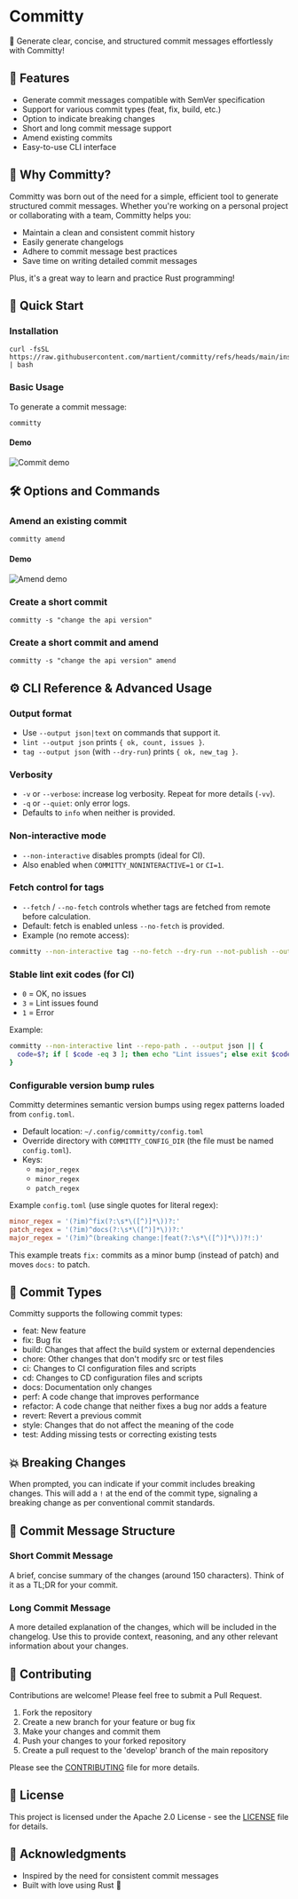 # Committy

🚀 Generate clear, concise, and structured commit messages effortlessly with Committy!

## 🌟 Features

- Generate commit messages compatible with SemVer specification
- Support for various commit types (feat, fix, build, etc.)
- Option to indicate breaking changes
- Short and long commit message support
- Amend existing commits
- Easy-to-use CLI interface

## 🤔 Why Committy?

Committy was born out of the need for a simple, efficient tool to generate structured commit messages. Whether you're working on a personal project or collaborating with a team, Committy helps you:

- Maintain a clean and consistent commit history
- Easily generate changelogs
- Adhere to commit message best practices
- Save time on writing detailed commit messages

Plus, it's a great way to learn and practice Rust programming!

## 🚀 Quick Start

### Installation

```
curl -fsSL https://raw.githubusercontent.com/martient/committy/refs/heads/main/install.sh | bash
```

### Basic Usage

To generate a commit message:

```shell
committy
```

#### Demo

![Commit demo](docs/public/demos/commit.gif)

## 🛠 Options and Commands

### Amend an existing commit

```shell
committy amend
```

#### Demo

![Amend demo](docs/public/demos/amend.gif)

### Create a short commit

```shell
committy -s "change the api version"
```

### Create a short commit and amend

```shell
committy -s "change the api version" amend
```

## ⚙️ CLI Reference & Advanced Usage

### Output format

- Use `--output json|text` on commands that support it.
- `lint --output json` prints `{ ok, count, issues }`.
- `tag --output json` (with `--dry-run`) prints `{ ok, new_tag }`.

### Verbosity

- `-v` or `--verbose`: increase log verbosity. Repeat for more details (`-vv`).
- `-q` or `--quiet`: only error logs.
- Defaults to `info` when neither is provided.

### Non-interactive mode

- `--non-interactive` disables prompts (ideal for CI).
- Also enabled when `COMMITTY_NONINTERACTIVE=1` or `CI=1`.

### Fetch control for tags

- `--fetch` / `--no-fetch` controls whether tags are fetched from remote before calculation.
- Default: fetch is enabled unless `--no-fetch` is provided.
- Example (no remote access):

```bash
committy --non-interactive tag --no-fetch --dry-run --not-publish --output json
```

### Stable lint exit codes (for CI)

- `0` = OK, no issues
- `3` = Lint issues found
- `1` = Error

Example:

```bash
committy --non-interactive lint --repo-path . --output json || {
  code=$?; if [ $code -eq 3 ]; then echo "Lint issues"; else exit $code; fi
}
```

### Configurable version bump rules

Committy determines semantic version bumps using regex patterns loaded from `config.toml`.

- Default location: `~/.config/committy/config.toml`
- Override directory with `COMMITTY_CONFIG_DIR` (the file must be named `config.toml`).
- Keys:
  - `major_regex`
  - `minor_regex`
  - `patch_regex`

Example `config.toml` (use single quotes for literal regex):

```toml
minor_regex = '(?im)^fix(?:\s*\([^)]*\))?:'
patch_regex = '(?im)^docs(?:\s*\([^)]*\))?:'
major_regex = '(?im)^(breaking change:|feat(?:\s*\([^)]*\))?!:)'
```

This example treats `fix:` commits as a minor bump (instead of patch) and moves `docs:` to patch.

## 📝 Commit Types

Committy supports the following commit types:

- feat: New feature
- fix: Bug fix
- build: Changes that affect the build system or external dependencies
- chore: Other changes that don't modify src or test files
- ci: Changes to CI configuration files and scripts
- cd: Changes to CD configuration files and scripts
- docs: Documentation only changes
- perf: A code change that improves performance
- refactor: A code change that neither fixes a bug nor adds a feature
- revert: Revert a previous commit
- style: Changes that do not affect the meaning of the code
- test: Adding missing tests or correcting existing tests

## 💥 Breaking Changes

When prompted, you can indicate if your commit includes breaking changes. This will add a `!` at the end of the commit type, signaling a breaking change as per conventional commit standards.

## 📄 Commit Message Structure

### Short Commit Message

A brief, concise summary of the changes (around 150 characters). Think of it as a TL;DR for your commit.

### Long Commit Message

A more detailed explanation of the changes, which will be included in the changelog. Use this to provide context, reasoning, and any other relevant information about your changes.

## 🤝 Contributing

Contributions are welcome! Please feel free to submit a Pull Request.

1. Fork the repository
2. Create a new branch for your feature or bug fix
3. Make your changes and commit them
4. Push your changes to your forked repository
5. Create a pull request to the 'develop' branch of the main repository

Please see the [CONTRIBUTING](CONTRIBUTING) file for more details.

## 📜 License

This project is licensed under the Apache 2.0 License - see the [LICENSE](LICENSE) file for details.

## 🙏 Acknowledgments

- Inspired by the need for consistent commit messages
- Built with love using Rust 🦀